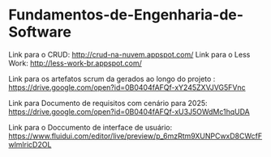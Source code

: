 # Fundamentos-de-Engenharia-de-Software
Link para o CRUD: http://crud-na-nuvem.appspot.com/
Link para o Less Work: http://less-work-br.appspot.com/

Link para os artefatos scrum da gerados ao longo do projeto : https://drive.google.com/open?id=0B0404fAFQf-xY245ZXVJVG5FVnc 

Link para Documento de requisitos com cenário para 2025: https://drive.google.com/open?id=0B0404fAFQf-xU3J5OWdMc1hqUDA

Link para o Doccumento de interface de usuário: https://www.fluidui.com/editor/live/preview/p_6mzRtm9XUNPCwxD8CWcfFwlmlricD2OL
